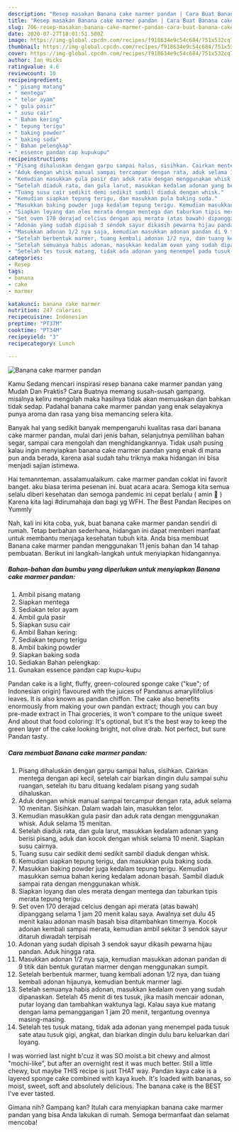 ```yaml
---
description: "Resep masakan Banana cake marmer pandan | Cara Buat Banana cake marmer pandan Yang Paling Enak"
title: "Resep masakan Banana cake marmer pandan | Cara Buat Banana cake marmer pandan Yang Paling Enak"
slug: 706-resep-masakan-banana-cake-marmer-pandan-cara-buat-banana-cake-marmer-pandan-yang-paling-enak
date: 2020-07-27T18:01:51.500Z
image: https://img-global.cpcdn.com/recipes/f918634e9c54c684/751x532cq70/banana-cake-marmer-pandan-foto-resep-utama.jpg
thumbnail: https://img-global.cpcdn.com/recipes/f918634e9c54c684/751x532cq70/banana-cake-marmer-pandan-foto-resep-utama.jpg
cover: https://img-global.cpcdn.com/recipes/f918634e9c54c684/751x532cq70/banana-cake-marmer-pandan-foto-resep-utama.jpg
author: Ian Hicks
ratingvalue: 4.6
reviewcount: 10
recipeingredient:
- " pisang matang"
- " mentega"
- " telor ayam"
- " gula pasir"
- " susu cair"
- " Bahan kering"
- " tepung terigu"
- " baking powder"
- " baking soda"
- " Bahan pelengkap"
- " essence pandan cap kupukupu"
recipeinstructions:
- "Pisang dihaluskan dengan garpu sampai halus, sisihkan. Cairkan mentega dengan api kecil, setelah cair biarkan dingin dulu sampai suhu ruangan, setelah itu baru dituang kedalam pisang yang sudah dihaluskan."
- "Aduk dengan whisk manual sampai tercampur dengan rata, aduk selama 10 menitan. Sisihkan. Dalam wadah lain, masukkan telor."
- "Kemudian masukkan gula pasir dan aduk rata dengan menggunakan whisk. Aduk selama 15 menitan."
- "Setelah diaduk rata, dan gula larut, masukkan kedalam adonan yang berisi pisang, aduk dan kocok dengan whisk selama 10 menit. Siapkan susu cairnya."
- "Tuang susu cair sedikit demi sedikit sambil diaduk dengan whisk."
- "Kemudian siapkan tepung terigu, dan masukkan pula baking soda."
- "Masukkan baking powder juga kedalam tepung terigu. Kemudian masukkan semua bahan kering kedalam adonan basah. Sambil diaduk sampai rata dengan menggunakan whisk."
- "Siapkan loyang dan oles merata dengan mentega dan taburkan tipis merata tepung terigu."
- "Set oven 170 derajad celcius dengan api merata (atas bawah) dipanggang selama 1 jam 20 menit kalau saya. Awalnya set dulu 45 menit kalau adonan masih basah bisa ditambahkan timernya. Kocok adonan kembali sampai merata, kemudian ambil sekitar 3 sendok sayur ditaruh diwadah terpisah"
- "Adonan yang sudah dipisah 3 sendok sayur dikasih pewarna hijau pandan. Aduk hingga rata."
- "Masukkan adonan 1/2 nya saja, kemudian masukkan adonan pandan di 9 titik dan bentuk guratan marmer dengan menggunakan sumpit."
- "Setelah berbentuk marmer, tuang kembali adonan 1/2 nya, dan tuang kembali adonan hijaunya, kemudian bentuk marmer lagi."
- "Setelah semuanya habis adonan, masukkan kedalam oven yang sudah dipanaskan. Setelah 45 menit di tes tusuk, jika masih mencair adonan, putar loyang dan tambahkan waktunya lagi. Kalau saya kue matang dengan lama pemanggangan 1 jam 20 menit, tergantung ovennya masing-masing."
- "Setelah tes tusuk matang, tidak ada adonan yang menempel pada tusuk sate atau tusuk gigi, angkat, dan biarkan dingin dulu baru keluarkan dari loyang."
categories:
- Resep
tags:
- banana
- cake
- marmer

katakunci: banana cake marmer 
nutrition: 247 calories
recipecuisine: Indonesian
preptime: "PT37M"
cooktime: "PT34M"
recipeyield: "3"
recipecategory: Lunch

---
```



![Banana cake marmer pandan](https://img-global.cpcdn.com/recipes/f918634e9c54c684/751x532cq70/banana-cake-marmer-pandan-foto-resep-utama.jpg)

Kamu Sedang mencari inspirasi resep banana cake marmer pandan yang Mudah Dan Praktis? Cara Buatnya memang susah-susah gampang. misalnya keliru mengolah maka hasilnya tidak akan memuaskan dan bahkan tidak sedap. Padahal banana cake marmer pandan yang enak selayaknya punya aroma dan rasa yang bisa memancing selera kita.

Banyak hal yang sedikit banyak mempengaruhi kualitas rasa dari banana cake marmer pandan, mulai dari jenis bahan, selanjutnya pemilihan bahan segar, sampai cara mengolah dan menghidangkannya. Tidak usah pusing kalau ingin menyiapkan banana cake marmer pandan yang enak di mana pun anda berada, karena asal sudah tahu triknya maka hidangan ini bisa menjadi sajian istimewa.

Hai temannteman. assalamualaikum. cake marmer pandan coklat ini favorit banget. aku biasa terima pesenan ini. buat acara acara. Semoga kita semua selalu diberi kesehatan dan semoga pandemic ini cepat berlalu ( amin 🤲 ) Karena kita lagi #dirumahaja dan bagi yg WFH. The Best Pandan Recipes on Yummly


Nah, kali ini kita coba, yuk, buat banana cake marmer pandan sendiri di rumah. Tetap berbahan sederhana, hidangan ini dapat memberi manfaat untuk membantu menjaga kesehatan tubuh kita. Anda bisa membuat Banana cake marmer pandan menggunakan 11 jenis bahan dan 14 tahap pembuatan. Berikut ini langkah-langkah untuk menyiapkan hidangannya.

<!--inarticleads1-->

##### Bahan-bahan dan bumbu yang diperlukan untuk menyiapkan Banana cake marmer pandan:

1. Ambil  pisang matang
1. Siapkan  mentega
1. Sediakan  telor ayam
1. Ambil  gula pasir
1. Siapkan  susu cair
1. Ambil  Bahan kering:
1. Sediakan  tepung terigu
1. Ambil  baking powder
1. Siapkan  baking soda
1. Sediakan  Bahan pelengkap:
1. Gunakan  essence pandan cap kupu-kupu


Pandan cake is a light, fluffy, green-coloured sponge cake (&#34;kue&#34;; of Indonesian origin) flavoured with the juices of Pandanus amaryllifolius leaves. It is also known as pandan chiffon. The cake also benefits enormously from making your own pandan extract; though you can buy pre-made extract in Thai groceries, it won&#39;t compare to the unique sweet And about that food coloring: It&#39;s optional, but it&#39;s the best way to keep the green layer of the cake looking bright, not olive drab. Not perfect, but sure Pandan tasty. 

<!--inarticleads2-->

##### Cara membuat Banana cake marmer pandan:

1. Pisang dihaluskan dengan garpu sampai halus, sisihkan. Cairkan mentega dengan api kecil, setelah cair biarkan dingin dulu sampai suhu ruangan, setelah itu baru dituang kedalam pisang yang sudah dihaluskan.
1. Aduk dengan whisk manual sampai tercampur dengan rata, aduk selama 10 menitan. Sisihkan. Dalam wadah lain, masukkan telor.
1. Kemudian masukkan gula pasir dan aduk rata dengan menggunakan whisk. Aduk selama 15 menitan.
1. Setelah diaduk rata, dan gula larut, masukkan kedalam adonan yang berisi pisang, aduk dan kocok dengan whisk selama 10 menit. Siapkan susu cairnya.
1. Tuang susu cair sedikit demi sedikit sambil diaduk dengan whisk.
1. Kemudian siapkan tepung terigu, dan masukkan pula baking soda.
1. Masukkan baking powder juga kedalam tepung terigu. Kemudian masukkan semua bahan kering kedalam adonan basah. Sambil diaduk sampai rata dengan menggunakan whisk.
1. Siapkan loyang dan oles merata dengan mentega dan taburkan tipis merata tepung terigu.
1. Set oven 170 derajad celcius dengan api merata (atas bawah) dipanggang selama 1 jam 20 menit kalau saya. Awalnya set dulu 45 menit kalau adonan masih basah bisa ditambahkan timernya. Kocok adonan kembali sampai merata, kemudian ambil sekitar 3 sendok sayur ditaruh diwadah terpisah
1. Adonan yang sudah dipisah 3 sendok sayur dikasih pewarna hijau pandan. Aduk hingga rata.
1. Masukkan adonan 1/2 nya saja, kemudian masukkan adonan pandan di 9 titik dan bentuk guratan marmer dengan menggunakan sumpit.
1. Setelah berbentuk marmer, tuang kembali adonan 1/2 nya, dan tuang kembali adonan hijaunya, kemudian bentuk marmer lagi.
1. Setelah semuanya habis adonan, masukkan kedalam oven yang sudah dipanaskan. Setelah 45 menit di tes tusuk, jika masih mencair adonan, putar loyang dan tambahkan waktunya lagi. Kalau saya kue matang dengan lama pemanggangan 1 jam 20 menit, tergantung ovennya masing-masing.
1. Setelah tes tusuk matang, tidak ada adonan yang menempel pada tusuk sate atau tusuk gigi, angkat, dan biarkan dingin dulu baru keluarkan dari loyang.


I was worried last night b&#39;cuz it was SO moist.a bit chewy and almost &#34;mochi-like&#34;, but after an overnight rest it was much better. Still a little chewy, but maybe THIS recipe is just THAT way. Pandan kaya cake is a layered sponge cake combined with kaya kueh. It&#39;s loaded with bananas, so moist, sweet, soft and absolutely delicious. The banana cake is the BEST I&#39;ve ever tasted. 

Gimana nih? Gampang kan? Itulah cara menyiapkan banana cake marmer pandan yang bisa Anda lakukan di rumah. Semoga bermanfaat dan selamat mencoba!
